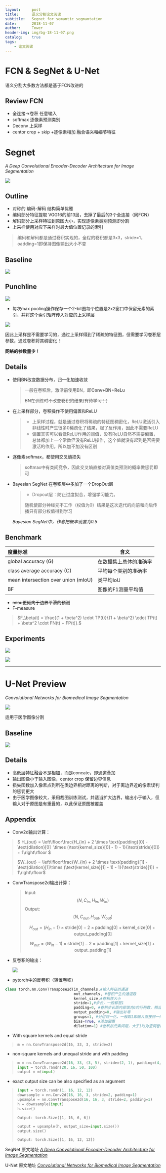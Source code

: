 ```yaml
---
layout:     post
title:      语义分割论文阅读
subtitle:   Segnet for semantic segmantation
date:       2018-11-07
author:     Tower
header-img: img/bg-18-11-07.png
catalog:    true
tags:
    - 论文阅读
---
```


# FCN & SegNet & U-Net

语义分割大多数方法都是基于FCN改进的

## Review FCN

- 全连接->卷积    任意输入
- softmax    逐像素预测类别
- Deconv  上采样
- centor crop + skip +逐像素相加   融合~~语义和细节~~特征


# Segnet

*A Deep Convolutional Encoder-Decoder Architecture for Image Segmentation*

![](https://static.wixstatic.com/media/4b2724_2fcbb3fc31b04da19d3aa652902295f4~mv2.gif)

## Outline

- 对称的 编码-解码 结构简单优雅
- 编码部分特征提取 VGG16的前13层，去掉了最后的3个全连接（同FCN）
- 解码部分上采样特征到原图大小，实现逐像素类别预测即分割
- 上采样使用对应下采样时最大值位置记录的索引

> 编码和解码都是通过卷积实现的，全程的卷积都是3x3，stride=1，oadding=1即保持图像输出大小不变

## Baseline

![](http://ww1.sinaimg.cn/large/8ac5d842ly1fwzgxe3iyyj20zm0cyq5j.jpg)

## Punchline

![](http://ww1.sinaimg.cn/large/8ac5d842ly1fwzjraul34j20xc0c1dhj.jpg)

- 每次max pooling操作保存一个2-bit图每个位置是2x2窗口中保留元素的索引，并将这个索引矩阵传入对应的上采样层

![](https://static.wixstatic.com/media/4b2724_f2f56c846d0d4194bca50b1eb2530cbd~mv2.png/v1/fill/w_740,h_246,al_c,usm_0.66_1.00_0.01/4b2724_f2f56c846d0d4194bca50b1eb2530cbd~mv2.png)

因此上采样是不需要学习的，通过上采样得到了稀疏的特征图，但需要学习卷积层参数，通过卷积将其稠密化！

**网络的参数量少！**

## Details

- 使用BN改变数据分布，归一化加速收敛

  > 一般在卷积后，激活前使用BN，即**Conv+BN+ReLu**
  >
  > ~~BN在训练时不改变卷积的结果(有待学习！)~~

- 在上采样部分，卷积操作不使用偏置和ReLU

  > - 上采样过程，就是通过卷积将稀疏的特征图稠密化，ReLU激活引入非线性时产生很多0稀疏化了结果，起了反作用，因此不需要ReLU
  > - 偏置其实可以看做ReLU作用的阈值，没有ReLU自然不需要偏置，总体都加上一个常数但没有ReLU操作，这个值就没有起到是否需要激活的作用，所以加不加没有区别

- 逐像素softmax，都使用交叉熵损失

  > softmax中有类间竞争，因此交叉熵直接对真值类预测的概率做惩罚即可

- Bayesian SegNet 在卷积层中多加了一个DropOut层

  > - Dropout层：防止过度拟合，增强学习能力。
  >
  > 随机使部分神经元不工作（权值为0）结果是这次迭代的向前和向后传播只有部分权值得到学习

  *Bayesian SegNet中，作者把概率设置为0.5*

## Benchmark

| **度量标准**                        | 含义                   |
| :---------------------------------- | ---------------------- |
| global accuracy (G)                 | 在数据集上总体的准确率 |
| class average accuracy (C)          | 平均每个类别的准确率   |
| mean intersection over union (mIoU) | 类平均IoU              |
| BF                                  | 图像的F1测量平均值     |

- ~~miou更倾向于边界平滑的预测~~
- F-measure

> $F_\beta(t) = \frac{(1 + \beta^2) \cdot TP(t)}{(1 + \beta^2) \cdot TP(t) + \beta^2 \cdot FN(t) + FP(t)}.$

## Experiments

![](http://ww1.sinaimg.cn/large/8ac5d842ly1fwzlok5rsaj20wt0a5jtl.jpg)

![](http://ww1.sinaimg.cn/large/8ac5d842ly1fwzlpn4rqnj20hx0igq4k.jpg)

------

# U-Net Preview

*Convolutional Networks for Biomedical Image Segmentation*

![](https://img-blog.csdn.net/20170417205229755?watermark/2/text/aHR0cDovL2Jsb2cuY3Nkbi5uZXQvdTAxMjkzMTU4Mg==/font/5a6L5L2T/fontsize/400/fill/I0JBQkFCMA==/dissolve/70/gravity/SouthEast)

适用于医学图像分割

## Baseline

![](https://pic1.zhimg.com/v2-ad7da9987ff7678a322638382c9ae1a4_r.jpg)



## Details

- 高低层特征融合不是相加，而是concate，即通道叠加
- 输出图像小于输入图像，centor crop 保留边界信息
- 损失函数加入像素点到所在类边界相对距离的判断，对于离边界近的像素误判的惩罚更大
- 由于医学图像较大，采用裁图训练测试，并适当扩大边界，输出小于输入，但输入对于原图是有重叠的，以此保证原图被覆盖



## Appendix

- Conv2d输出计算：

> $ H_{out} = \left\lfloor\frac{H_{in}  + 2 \times \text{padding}[0] - \text{dilation}[0]
> ​                        \times (\text{kernel\_size}[0] - 1) - 1}{\text{stride}[0]} + 1\right\rfloor $
>
> $W_{out} = \left\lfloor\frac{W_{in}  + 2 \times \text{padding}[1] - \text{dilation}[1]\times (\text{kernel_size}[1] - 1) - 1}{\text{stride}[1]} + 1\right\rfloor$

- ConvTranspose2d输出计算：

  > Input:  $$(N, C_{in}, H_{in}, W_{in})$$
  > Output:  $$(N, C_{out}, H_{out}, W_{out})$$
  >
  > $$H_{out} = (H_{in} - 1) \times \text{stride}[0] - 2 \times \text{padding}[0]+ \text{kernel_size}[0] + \text{output_padding}[0] $$
  >
  > $$W_{out} = (W_{in} - 1) \times \text{stride}[1] - 2 \times \text{padding}[1] + \text{kernel_size}[1] +\text{output_padding}[1]$$

- 反卷积的输出：

  ![](http://www.zhihu.com/equation?tex=output+%3D+%28input+-+1%29%2Astride%2Boutputpadding+-+2%2Apadding%2Bkernelsize)

- pytorch中的反卷积（转置卷积）

```python
class torch.nn.ConvTranspose2d(in_channels,#输入特征的通道
                               out_channels, #卷积产生的通道数
                               kernel_size,#卷积核大小
                               stride=1,#步长，一般都是1
                               padding=0, #卷积步长即内部填充0的行列数，相当于卷积中的步长
                               output_padding=0, #输出补零
                               groups=1, #分组归一化，一般取1即输入直接归一化到输出
                               bias=True, #添加偏置
                               dilation=1) #卷积核元素间距，大于1时为空洞卷积（膨胀卷积）
```

- With square kernels and equal stride

> ```m = nn.ConvTranspose2d(16, 33, 3, stride=2)```

- non-square kernels and unequal stride and with padding

> ```python
> m = nn.ConvTranspose2d(16, 33, (3, 5), stride=(2, 1), padding=(4, 2))
> input = torch.randn(20, 16, 50, 100)
> output = m(input)
> ```

- exact output size can be also specified as an argument

> ```python
> input = torch.randn(1, 16, 12, 12)
> downsample = nn.Conv2d(16, 16, 3, stride=2, padding=1)
> upsample = nn.ConvTranspose2d(16, 16, 3, stride=2, padding=1)
> h = downsample(input)
> h.size()
> ```
>
> ```Output: torch.Size([1, 16, 6, 6])```
>
> ```python
> output = upsample(h, output_size=input.size())
> output.size()
> ```
>
> ```Output: torch.Size([1, 16, 12, 12])```

SegNet 原文地址  [*A Deep Convolutional Encoder-Decoder Architecture for Image Segmentation*](https://arxiv.org/abs/1511.00561)

U-Net 原文地址 [*Convolutional Networks for Biomedical Image Segmentation*](https://arxiv.org/abs/1505.04597)
